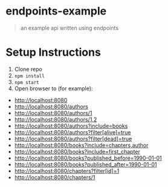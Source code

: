 # endpoints-example
> an example api written using endpoints

# Setup Instructions

1. Clone repo
2. `npm install`
3. `npm start`
4. Open browser to (for example):
  - [http://localhost:8080](http://localhost:8080)
  - [http://localhost:8080/authors](http://localhost:8080/authors)
  - [http://localhost:8080/authors/1](http://localhost:8080/authors/1)
  - [http://localhost:8080/authors/1,2](http://localhost:8080/authors/1,2)
  - [http://localhost:8080/authors?include=books](http://localhost:8080/authors?include=books)
  - [http://localhost:8080/authors?filter[alive]=true](http://localhost:8080/authors?alive=true)
  - [http://localhost:8080/authors?filter[dead]=true](http://localhost:8080/authors?dead=true)
  - [http://localhost:8080/books?include=chapters,author](http://localhost:8080/books?include=chapters,author)
  - [http://localhost:8080/books?include=first_chapter](http://localhost:8080/books?include=first_chapter)
  - [http://localhost:8080/books?published_before=1990-01-01](http://localhost:8080/books?published_before=1990-01-01)
  - [http://localhost:8080/books?published_after=1990-01-01](http://localhost:8080/books?published_after=1990-01-01)
  - [http://localhost:8080/chapters?filter[id]=1](http://localhost:8080/chapters?book_id=1)
  - [http://localhost:8080/chapters/1](http://localhost:8080/chapters/1)
